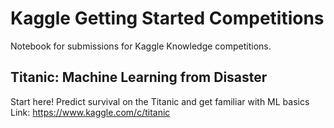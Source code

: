 # Kaggle Getting Started Competitions

Notebook for submissions for Kaggle Knowledge competitions.


## Titanic: Machine Learning from Disaster

Start here! Predict survival on the Titanic and get familiar with ML basics <br>
Link: https://www.kaggle.com/c/titanic
